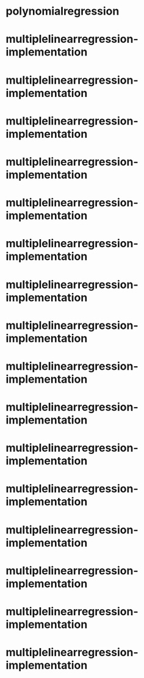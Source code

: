 # polynomialregression
# multiplelinearregression-implementation
# multiplelinearregression-implementation
# multiplelinearregression-implementation
# multiplelinearregression-implementation
# multiplelinearregression-implementation
# multiplelinearregression-implementation
# multiplelinearregression-implementation
# multiplelinearregression-implementation
# multiplelinearregression-implementation
# multiplelinearregression-implementation
# multiplelinearregression-implementation
# multiplelinearregression-implementation
# multiplelinearregression-implementation
# multiplelinearregression-implementation
# multiplelinearregression-implementation
# multiplelinearregression-implementation
